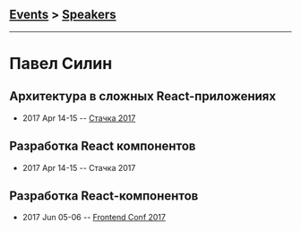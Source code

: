 ## [Events](../README.md) > [Speakers](../speakers.md)
---

# Павел Силин

## Архитектура в сложных React-приложениях
- 2017 Apr 14-15 -- [Стачка 2017](https://www.youtube.com/watch?v=mYIMQBALGtk)    
## Разработка React компонентов
- 2017 Apr 14-15 -- Стачка 2017    
## Разработка React-компонентов
- 2017 Jun 05-06 -- [Frontend Conf 2017](https://www.youtube.com/watch?v=ZPzBaTBlnrk)    
